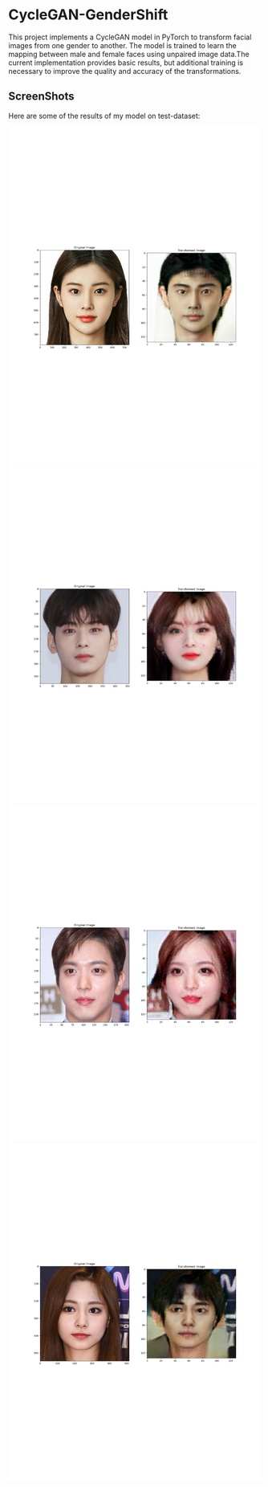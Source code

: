 
# CycleGAN-GenderShift

This project implements a CycleGAN model in PyTorch to transform facial images from one gender to another. The model is trained to learn the mapping between male and female faces using unpaired image data.The current implementation provides basic results, but additional training is necessary to improve the quality and accuracy of the transformations.
## ScreenShots

Here are some of the results of my model on test-dataset:

![Image-1](random6032.png)
![Image-2](random7720.png)
![Image-3](random8119.png)
![Image-4](random9410.png)


